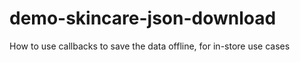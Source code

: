 # demo-skincare-json-download
How to use callbacks to save the data offline, for in-store use cases
